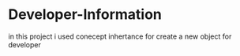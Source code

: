 # Developer-Information
in this project i used conecept inhertance for create a new object for developer
